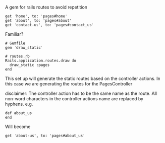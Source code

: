 A gem for rails routes to avoid repetition

```
get 'home', to: 'pages#home'
get 'about', to: 'pages#about'
get 'contact-us', to: 'pages#contact_us'
```
Familiar?


```
# Gemfile
gem 'draw_static'
```

```
# routes.rb
Rails.application.routes.draw do
  draw_static :pages
end
```


This set up will generate the static routes based on the controller actions.
In this case we are generating the routes for the PagesController

disclaimer: The controller action has to be the same name as the route. All non-word characters in the controller actions name are replaced by hyphens.
e.g.
```
def about_us
end
```
Will become
```
get 'about-us', to: 'pages#about_us'
```



